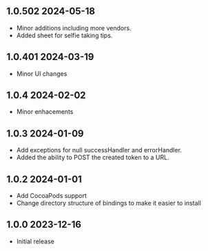 
## 1.0.502 2024-05-18

* Minor additions including more vendors.
* Added sheet for selfie taking tips.

## 1.0.401 2024-03-19

* Minor UI changes

## 1.0.4 2024-02-02

* Minor enhacements

## 1.0.3 2024-01-09

* Add exceptions for null successHandler and errorHandler.
* Added the ability to POST the created token to a URL.

## 1.0.2 2024-01-01

* Add CocoaPods support
* Change directory structure of bindings to make it easier to install

## 1.0.0 2023-12-16

* Initial release

